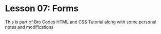 # Lesson 07: Forms

This is part of Bro Codes HTML and CSS Tutorial along with some personal notes and modifications
